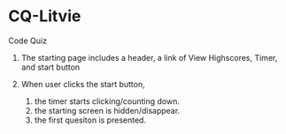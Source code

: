 # CQ-Litvie
Code Quiz
1. The starting page includes a header, a link of View Highscores, Timer, and start button
2. When user clicks the start button,

    1. the timer starts clicking/counting down.
    2. the starting screen is hidden/disappear.
    3. the first quesiton is presented.
    